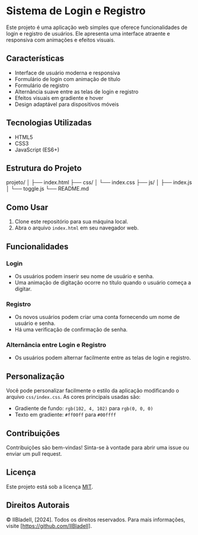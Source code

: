 # Sistema de Login e Registro

Este projeto é uma aplicação web simples que oferece funcionalidades de login e registro de usuários. Ele apresenta uma interface atraente e responsiva com animações e efeitos visuais.

## Características

- Interface de usuário moderna e responsiva
- Formulário de login com animação de título
- Formulário de registro
- Alternância suave entre as telas de login e registro
- Efeitos visuais em gradiente e hover
- Design adaptável para dispositivos móveis

## Tecnologias Utilizadas

- HTML5
- CSS3
- JavaScript (ES6+)

## Estrutura do Projeto

projeto/
│
├── index.html
├── css/
│ └── index.css
├── js/
│ ├── index.js
│ └── toggle.js
└── README.md


## Como Usar

1. Clone este repositório para sua máquina local.
2. Abra o arquivo `index.html` em seu navegador web.

## Funcionalidades

### Login
- Os usuários podem inserir seu nome de usuário e senha.
- Uma animação de digitação ocorre no título quando o usuário começa a digitar.

### Registro
- Os novos usuários podem criar uma conta fornecendo um nome de usuário e senha.
- Há uma verificação de confirmação de senha.

### Alternância entre Login e Registro
- Os usuários podem alternar facilmente entre as telas de login e registro.

## Personalização

Você pode personalizar facilmente o estilo da aplicação modificando o arquivo `css/index.css`. As cores principais usadas são:

- Gradiente de fundo: `rgb(102, 4, 102)` para `rgb(0, 0, 0)`
- Texto em gradiente: `#ff00ff` para `#00ffff`

## Contribuições

Contribuições são bem-vindas! Sinta-se à vontade para abrir uma issue ou enviar um pull request.

## Licença

Este projeto está sob a licença [MIT](https://opensource.org/licenses/MIT).

## Direitos Autorais

© IIBladeII, [2024]. Todos os direitos reservados.
Para mais informações, visite [https://github.com/IIBladeII].

